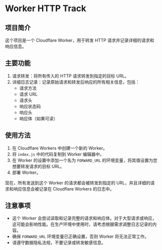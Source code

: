 # Worker HTTP Track

## 项目简介

这个项目是一个 Cloudflare Worker，用于转发 HTTP 请求并记录详细的请求和响应信息。

## 主要功能

1. 请求转发：将所有传入的 HTTP 请求转发到指定的目标 URL。
2. 详细日志记录：记录原始请求和转发后响应的所有相关信息，包括：
   - 请求方法
   - 请求 URL
   - 请求头
   - 响应状态码
   - 响应头
   - 响应体（如果可读）

## 使用方法

1. 在 Cloudflare Workers 中创建一个新的 Worker。
2. 将 `index.js` 中的代码复制到 Worker 编辑器中。
3. 在 Worker 的设置中添加一个名为 `FORWARD_URL` 的环境变量，将其值设置为您想要转发请求的目标 URL。
4. 部署 Worker。

现在，所有发送到这个 Worker 的请求都会被转发到指定的 URL，并且详细的请求和响应信息会被记录在 Cloudflare Workers 的日志中。

## 注意事项

- 这个 Worker 会尝试读取和记录完整的请求和响应体。对于大型请求或响应，这可能会影响性能。在生产环境中使用时，请考虑根据需求调整日志记录的内容。
- 确保 `FORWARD_URL` 环境变量已正确设置，否则 Worker 将无法正常工作。
- 请遵守数据隐私法规，不要记录或转发敏感信息。
